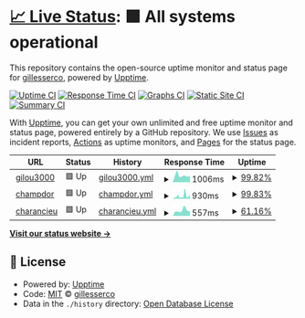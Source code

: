 # [📈 Live Status](https://gillesserco.github.io/upptime_gilou3000): <!--live status--> **🟩 All systems operational**

This repository contains the open-source uptime monitor and status page for [gillesserco](https://gillesserco.github.io/upptime_gilou3000), powered by [Upptime](https://github.com/upptime/upptime).

[![Uptime CI](https://github.com/gillesserco/upptime_gilou3000/workflows/Uptime%20CI/badge.svg)](https://github.com/gillesserco/upptime_gilou3000/actions?query=workflow%3A%22Uptime+CI%22)
[![Response Time CI](https://github.com/gillesserco/upptime_gilou3000/workflows/Response%20Time%20CI/badge.svg)](https://github.com/gillesserco/upptime_gilou3000/actions?query=workflow%3A%22Response+Time+CI%22)
[![Graphs CI](https://github.com/gillesserco/upptime_gilou3000/workflows/Graphs%20CI/badge.svg)](https://github.com/gillesserco/upptime_gilou3000/actions?query=workflow%3A%22Graphs+CI%22)
[![Static Site CI](https://github.com/gillesserco/upptime_gilou3000/workflows/Static%20Site%20CI/badge.svg)](https://github.com/gillesserco/upptime_gilou3000/actions?query=workflow%3A%22Static+Site+CI%22)
[![Summary CI](https://github.com/gillesserco/upptime_gilou3000/workflows/Summary%20CI/badge.svg)](https://github.com/gillesserco/upptime_gilou3000/actions?query=workflow%3A%22Summary+CI%22)

With [Upptime](https://upptime.js.org), you can get your own unlimited and free uptime monitor and status page, powered entirely by a GitHub repository. We use [Issues](https://github.com/gillesserco/upptime_gilou3000/issues) as incident reports, [Actions](https://github.com/gillesserco/upptime_gilou3000/actions) as uptime monitors, and [Pages](https://gillesserco.github.io/upptime_gilou3000) for the status page.

<!--start: status pages-->
<!-- This summary is generated by Upptime (https://github.com/upptime/upptime) -->
<!-- Do not edit this manually, your changes will be overwritten -->
<!-- prettier-ignore -->
| URL | Status | History | Response Time | Uptime |
| --- | ------ | ------- | ------------- | ------ |
| <img alt="" src="https://favicons.githubusercontent.com/gilou3000.duckdns.org" height="13"> [gilou3000](https://gilou3000.duckdns.org/) | 🟩 Up | [gilou3000.yml](https://github.com/gillesserco/upptime_gilou3000/commits/HEAD/history/gilou3000.yml) | <details><summary><img alt="Response time graph" src="./graphs/gilou3000/response-time-week.png" height="20"> 1006ms</summary><br><a href="https://gillesserco.github.io/upptime_gilou3000/history/gilou3000"><img alt="Response time 866" src="https://img.shields.io/endpoint?url=https%3A%2F%2Fraw.githubusercontent.com%2Fgillesserco%2Fupptime_gilou3000%2FHEAD%2Fapi%2Fgilou3000%2Fresponse-time.json"></a><br><a href="https://gillesserco.github.io/upptime_gilou3000/history/gilou3000"><img alt="24-hour response time 855" src="https://img.shields.io/endpoint?url=https%3A%2F%2Fraw.githubusercontent.com%2Fgillesserco%2Fupptime_gilou3000%2FHEAD%2Fapi%2Fgilou3000%2Fresponse-time-day.json"></a><br><a href="https://gillesserco.github.io/upptime_gilou3000/history/gilou3000"><img alt="7-day response time 1006" src="https://img.shields.io/endpoint?url=https%3A%2F%2Fraw.githubusercontent.com%2Fgillesserco%2Fupptime_gilou3000%2FHEAD%2Fapi%2Fgilou3000%2Fresponse-time-week.json"></a><br><a href="https://gillesserco.github.io/upptime_gilou3000/history/gilou3000"><img alt="30-day response time 866" src="https://img.shields.io/endpoint?url=https%3A%2F%2Fraw.githubusercontent.com%2Fgillesserco%2Fupptime_gilou3000%2FHEAD%2Fapi%2Fgilou3000%2Fresponse-time-month.json"></a><br><a href="https://gillesserco.github.io/upptime_gilou3000/history/gilou3000"><img alt="1-year response time 866" src="https://img.shields.io/endpoint?url=https%3A%2F%2Fraw.githubusercontent.com%2Fgillesserco%2Fupptime_gilou3000%2FHEAD%2Fapi%2Fgilou3000%2Fresponse-time-year.json"></a></details> | <details><summary><a href="https://gillesserco.github.io/upptime_gilou3000/history/gilou3000">99.82%</a></summary><a href="https://gillesserco.github.io/upptime_gilou3000/history/gilou3000"><img alt="All-time uptime 99.46%" src="https://img.shields.io/endpoint?url=https%3A%2F%2Fraw.githubusercontent.com%2Fgillesserco%2Fupptime_gilou3000%2FHEAD%2Fapi%2Fgilou3000%2Fuptime.json"></a><br><a href="https://gillesserco.github.io/upptime_gilou3000/history/gilou3000"><img alt="24-hour uptime 100.00%" src="https://img.shields.io/endpoint?url=https%3A%2F%2Fraw.githubusercontent.com%2Fgillesserco%2Fupptime_gilou3000%2FHEAD%2Fapi%2Fgilou3000%2Fuptime-day.json"></a><br><a href="https://gillesserco.github.io/upptime_gilou3000/history/gilou3000"><img alt="7-day uptime 99.82%" src="https://img.shields.io/endpoint?url=https%3A%2F%2Fraw.githubusercontent.com%2Fgillesserco%2Fupptime_gilou3000%2FHEAD%2Fapi%2Fgilou3000%2Fuptime-week.json"></a><br><a href="https://gillesserco.github.io/upptime_gilou3000/history/gilou3000"><img alt="30-day uptime 99.46%" src="https://img.shields.io/endpoint?url=https%3A%2F%2Fraw.githubusercontent.com%2Fgillesserco%2Fupptime_gilou3000%2FHEAD%2Fapi%2Fgilou3000%2Fuptime-month.json"></a><br><a href="https://gillesserco.github.io/upptime_gilou3000/history/gilou3000"><img alt="1-year uptime 99.46%" src="https://img.shields.io/endpoint?url=https%3A%2F%2Fraw.githubusercontent.com%2Fgillesserco%2Fupptime_gilou3000%2FHEAD%2Fapi%2Fgilou3000%2Fuptime-year.json"></a></details>
| <img alt="" src="https://favicons.githubusercontent.com/champdor.duckdns.org" height="13"> [champdor](http://champdor.duckdns.org:8123/) | 🟩 Up | [champdor.yml](https://github.com/gillesserco/upptime_gilou3000/commits/HEAD/history/champdor.yml) | <details><summary><img alt="Response time graph" src="./graphs/champdor/response-time-week.png" height="20"> 930ms</summary><br><a href="https://gillesserco.github.io/upptime_gilou3000/history/champdor"><img alt="Response time 598" src="https://img.shields.io/endpoint?url=https%3A%2F%2Fraw.githubusercontent.com%2Fgillesserco%2Fupptime_gilou3000%2FHEAD%2Fapi%2Fchampdor%2Fresponse-time.json"></a><br><a href="https://gillesserco.github.io/upptime_gilou3000/history/champdor"><img alt="24-hour response time 342" src="https://img.shields.io/endpoint?url=https%3A%2F%2Fraw.githubusercontent.com%2Fgillesserco%2Fupptime_gilou3000%2FHEAD%2Fapi%2Fchampdor%2Fresponse-time-day.json"></a><br><a href="https://gillesserco.github.io/upptime_gilou3000/history/champdor"><img alt="7-day response time 930" src="https://img.shields.io/endpoint?url=https%3A%2F%2Fraw.githubusercontent.com%2Fgillesserco%2Fupptime_gilou3000%2FHEAD%2Fapi%2Fchampdor%2Fresponse-time-week.json"></a><br><a href="https://gillesserco.github.io/upptime_gilou3000/history/champdor"><img alt="30-day response time 598" src="https://img.shields.io/endpoint?url=https%3A%2F%2Fraw.githubusercontent.com%2Fgillesserco%2Fupptime_gilou3000%2FHEAD%2Fapi%2Fchampdor%2Fresponse-time-month.json"></a><br><a href="https://gillesserco.github.io/upptime_gilou3000/history/champdor"><img alt="1-year response time 598" src="https://img.shields.io/endpoint?url=https%3A%2F%2Fraw.githubusercontent.com%2Fgillesserco%2Fupptime_gilou3000%2FHEAD%2Fapi%2Fchampdor%2Fresponse-time-year.json"></a></details> | <details><summary><a href="https://gillesserco.github.io/upptime_gilou3000/history/champdor">99.83%</a></summary><a href="https://gillesserco.github.io/upptime_gilou3000/history/champdor"><img alt="All-time uptime 99.94%" src="https://img.shields.io/endpoint?url=https%3A%2F%2Fraw.githubusercontent.com%2Fgillesserco%2Fupptime_gilou3000%2FHEAD%2Fapi%2Fchampdor%2Fuptime.json"></a><br><a href="https://gillesserco.github.io/upptime_gilou3000/history/champdor"><img alt="24-hour uptime 100.00%" src="https://img.shields.io/endpoint?url=https%3A%2F%2Fraw.githubusercontent.com%2Fgillesserco%2Fupptime_gilou3000%2FHEAD%2Fapi%2Fchampdor%2Fuptime-day.json"></a><br><a href="https://gillesserco.github.io/upptime_gilou3000/history/champdor"><img alt="7-day uptime 99.83%" src="https://img.shields.io/endpoint?url=https%3A%2F%2Fraw.githubusercontent.com%2Fgillesserco%2Fupptime_gilou3000%2FHEAD%2Fapi%2Fchampdor%2Fuptime-week.json"></a><br><a href="https://gillesserco.github.io/upptime_gilou3000/history/champdor"><img alt="30-day uptime 99.94%" src="https://img.shields.io/endpoint?url=https%3A%2F%2Fraw.githubusercontent.com%2Fgillesserco%2Fupptime_gilou3000%2FHEAD%2Fapi%2Fchampdor%2Fuptime-month.json"></a><br><a href="https://gillesserco.github.io/upptime_gilou3000/history/champdor"><img alt="1-year uptime 99.94%" src="https://img.shields.io/endpoint?url=https%3A%2F%2Fraw.githubusercontent.com%2Fgillesserco%2Fupptime_gilou3000%2FHEAD%2Fapi%2Fchampdor%2Fuptime-year.json"></a></details>
| <img alt="" src="https://favicons.githubusercontent.com/gizeh738.duckdns.org" height="13"> [charancieu](http://gizeh738.duckdns.org/) | 🟩 Up | [charancieu.yml](https://github.com/gillesserco/upptime_gilou3000/commits/HEAD/history/charancieu.yml) | <details><summary><img alt="Response time graph" src="./graphs/charancieu/response-time-week.png" height="20"> 557ms</summary><br><a href="https://gillesserco.github.io/upptime_gilou3000/history/charancieu"><img alt="Response time 598" src="https://img.shields.io/endpoint?url=https%3A%2F%2Fraw.githubusercontent.com%2Fgillesserco%2Fupptime_gilou3000%2FHEAD%2Fapi%2Fcharancieu%2Fresponse-time.json"></a><br><a href="https://gillesserco.github.io/upptime_gilou3000/history/charancieu"><img alt="24-hour response time 447" src="https://img.shields.io/endpoint?url=https%3A%2F%2Fraw.githubusercontent.com%2Fgillesserco%2Fupptime_gilou3000%2FHEAD%2Fapi%2Fcharancieu%2Fresponse-time-day.json"></a><br><a href="https://gillesserco.github.io/upptime_gilou3000/history/charancieu"><img alt="7-day response time 557" src="https://img.shields.io/endpoint?url=https%3A%2F%2Fraw.githubusercontent.com%2Fgillesserco%2Fupptime_gilou3000%2FHEAD%2Fapi%2Fcharancieu%2Fresponse-time-week.json"></a><br><a href="https://gillesserco.github.io/upptime_gilou3000/history/charancieu"><img alt="30-day response time 598" src="https://img.shields.io/endpoint?url=https%3A%2F%2Fraw.githubusercontent.com%2Fgillesserco%2Fupptime_gilou3000%2FHEAD%2Fapi%2Fcharancieu%2Fresponse-time-month.json"></a><br><a href="https://gillesserco.github.io/upptime_gilou3000/history/charancieu"><img alt="1-year response time 598" src="https://img.shields.io/endpoint?url=https%3A%2F%2Fraw.githubusercontent.com%2Fgillesserco%2Fupptime_gilou3000%2FHEAD%2Fapi%2Fcharancieu%2Fresponse-time-year.json"></a></details> | <details><summary><a href="https://gillesserco.github.io/upptime_gilou3000/history/charancieu">61.16%</a></summary><a href="https://gillesserco.github.io/upptime_gilou3000/history/charancieu"><img alt="All-time uptime 76.43%" src="https://img.shields.io/endpoint?url=https%3A%2F%2Fraw.githubusercontent.com%2Fgillesserco%2Fupptime_gilou3000%2FHEAD%2Fapi%2Fcharancieu%2Fuptime.json"></a><br><a href="https://gillesserco.github.io/upptime_gilou3000/history/charancieu"><img alt="24-hour uptime 100.00%" src="https://img.shields.io/endpoint?url=https%3A%2F%2Fraw.githubusercontent.com%2Fgillesserco%2Fupptime_gilou3000%2FHEAD%2Fapi%2Fcharancieu%2Fuptime-day.json"></a><br><a href="https://gillesserco.github.io/upptime_gilou3000/history/charancieu"><img alt="7-day uptime 61.16%" src="https://img.shields.io/endpoint?url=https%3A%2F%2Fraw.githubusercontent.com%2Fgillesserco%2Fupptime_gilou3000%2FHEAD%2Fapi%2Fcharancieu%2Fuptime-week.json"></a><br><a href="https://gillesserco.github.io/upptime_gilou3000/history/charancieu"><img alt="30-day uptime 76.43%" src="https://img.shields.io/endpoint?url=https%3A%2F%2Fraw.githubusercontent.com%2Fgillesserco%2Fupptime_gilou3000%2FHEAD%2Fapi%2Fcharancieu%2Fuptime-month.json"></a><br><a href="https://gillesserco.github.io/upptime_gilou3000/history/charancieu"><img alt="1-year uptime 76.43%" src="https://img.shields.io/endpoint?url=https%3A%2F%2Fraw.githubusercontent.com%2Fgillesserco%2Fupptime_gilou3000%2FHEAD%2Fapi%2Fcharancieu%2Fuptime-year.json"></a></details>

<!--end: status pages-->

[**Visit our status website →**](https://gillesserco.github.io/upptime_gilou3000)

## 📄 License

- Powered by: [Upptime](https://github.com/upptime/upptime)
- Code: [MIT](./LICENSE) © [gillesserco](https://gillesserco.github.io/upptime_gilou3000)
- Data in the `./history` directory: [Open Database License](https://opendatacommons.org/licenses/odbl/1-0/)
